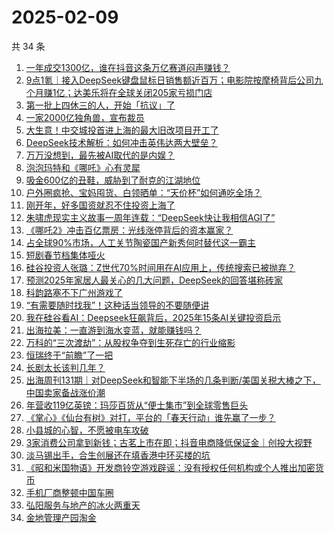 # 2025-02-09

共 34 条

<!-- BEGIN 36KR -->
<!-- 最后更新时间 2025-02-09 05:06:46 +0800 -->
1. [一年成交1300亿，谁在抖音这条万亿赛道闷声赚钱？](https://36kr.com/p/3156157170277128)
1. [9点1氪｜接入DeepSeek键盘鼠标日销售额近百万；电影院按摩椅背后公司九个月赚1亿；达美乐将在全球关闭205家亏损门店](https://36kr.com/p/3156520856607497)
1. [第一批上四休三的人，开始「抗议」了](https://36kr.com/p/3157275579587080)
1. [一家2000亿独角兽，宣布裁员](https://36kr.com/p/3157341788445440)
1. [大生意！中交城投首进上海的最大旧改项目开工了](https://36kr.com/p/3157333911968512)
1. [DeepSeek技术解析：如何冲击英伟达两大壁垒？](https://36kr.com/p/3157337452953352)
1. [万万没想到，最先被AI取代的是内娱？](https://36kr.com/p/3157216035625481)
1. [泡泡玛特和《哪吒》心有灵犀](https://36kr.com/p/3156676482636289)
1. [吸金600亿的丑鞋，威胁到了耐克的江湖地位](https://36kr.com/p/3157753267624705)
1. [户外圈疯抢、宝妈囤货、白领晒单：“天价杯”如何通吃全场？](https://36kr.com/p/3157335179205379)
1. [刚开年，好多国资就忍不住投资上海了](https://36kr.com/p/3157335605271044)
1. [朱啸虎现实主义故事一周年连载：“DeepSeek快让我相信AGI了”](https://36kr.com/p/3157280980032001)
1. [《哪吒2》冲击百亿票房：光线涨停背后的资本赢家？](https://36kr.com/p/3156573369129729)
1. [占全球90%市场，人工关节陶瓷国产新秀何时替代这一霸主](https://36kr.com/p/3157219205503745)
1. [短剧春节档集体哑火](https://36kr.com/p/3156610641582598)
1. [硅谷投资人张璐：Z世代70%时间用在AI应用上，传统搜索已被抛弃？](https://36kr.com/p/3157283502578434)
1. [预测2025年家居人最关心的几大问题，DeepSeek的回答堪称砖家](https://36kr.com/p/3157346672499458)
1. [科韵路塞不下广州游戏了](https://36kr.com/p/3157278050065161)
1. [“有需要随时找我”！这种话当领导的不要随便讲](https://36kr.com/p/3149505757370885)
1. [我在硅谷看AI：Deepseek狂飙背后，2025年15条AI关键投资启示](https://36kr.com/p/3157157338340103)
1. [出海拉美：一直游到海水变蓝，就能赚钱吗？](https://36kr.com/p/3156139749513992)
1. [万科的“三次渡劫”：从股权争夺到生死存亡的行业缩影](https://36kr.com/p/3157334403439104)
1. [恒瑞终于“前瞻”了一把](https://36kr.com/p/3156505266903809)
1. [长剧太长该判几年？](https://36kr.com/p/3156671268067846)
1. [出海周刊131期｜对DeepSeek和智能下半场的几条判断/美国关税大棒之下，中国卖家备战涨价潮](https://36kr.com/p/3157712449116935)
1. [年营收119亿英镑：玛莎百货从“便士集市”到全球零售巨头](https://36kr.com/p/3157248290085385)
1. [《掌心》《仙台有树》对打，平台的「春天行动」谁先赢了一步？](https://36kr.com/p/3156619001321989)
1. [小县城的心智，不愿被电车攻破](https://36kr.com/p/3157244479150596)
1. [3家消费公司拿到新钱；古茗上市在即；抖音电商降低保证金｜创投大视野](https://36kr.com/p/3157673080298247)
1. [淡马锡出手，合生创展还在填香港中环买楼的坑](https://36kr.com/p/3157322537998850)
1. [《昭和米国物语》开发商铃空游戏辟谣：没有授权任何机构或个人推出加密货币](https://36kr.com/p/3156265237863173)
1. [手机厂商整顿中国车圈](https://36kr.com/p/3157244548717063)
1. [弘阳服务与地产的冰火两重天](https://36kr.com/p/3157317153004032)
1. [金地管理产园淘金](https://36kr.com/p/3155895599766281)
<!-- END 36KR -->
